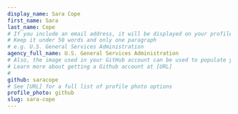 ```yaml
---
display_name: Sara Cope
first_name: Sara
last_name: Cope
# If you include an email address, it will be displayed on your profile page
# Keep it under 50 words and only one paragraph
# e.g. U.S. General Services Administration
agency_full_name: U.S. General Services Administration
# Also, the image used in your GitHub account can be used to populate your digital.gov profile photo.
# Learn more about getting a Github account at [URL]
#
github: saracope
# See [URL] for a full list of profile photo options
profile_photo: github
slug: sara-cope
---
```

